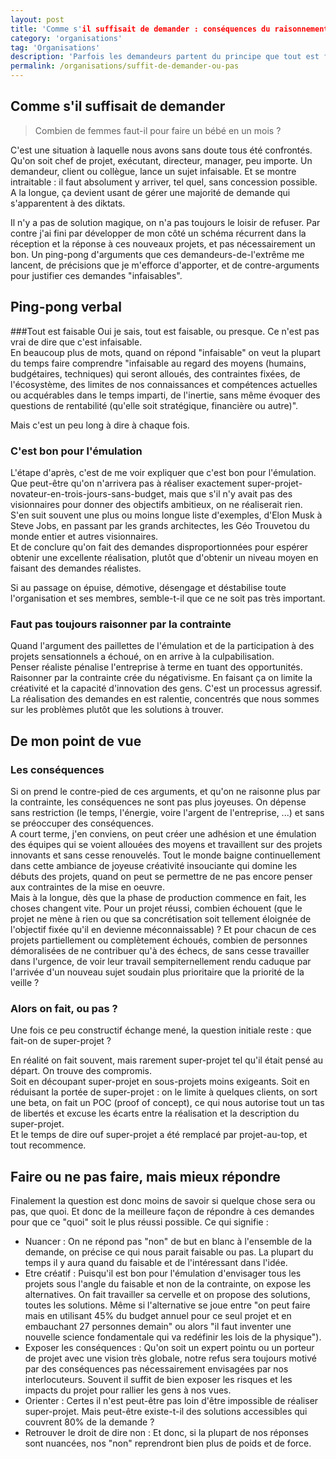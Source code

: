 ```yaml
---
layout: post
title: 'Comme s'il suffisait de demander : conséquences du raisonnement par la contrainte'
category: 'organisations'
tag: 'Organisations'
description: 'Parfois les demandeurs partent du principe que tout est faisable, sans tenir compte des avis des experts. Comment alors réagir à ces demandes infaisables ?'
permalink: /organisations/suffit-de-demander-ou-pas
---
```


## Comme s'il suffisait de demander
> Combien de femmes faut-il pour faire un bébé en un mois ?

C'est une situation à laquelle nous avons sans doute tous été confrontés. Qu'on soit chef de projet, exécutant, directeur, manager, peu importe. Un demandeur, client ou collègue, lance un sujet infaisable. Et se montre intraitable : il faut absolument y arriver, tel quel, sans concession possible.   
A la longue, ça devient usant de gérer une majorité de demande qui s'apparentent à des diktats.   

Il n'y a pas de solution magique, on n'a pas toujours le loisir de refuser. Par contre j'ai fini par développer de mon côté un schéma récurrent dans la réception et la réponse à ces nouveaux projets, et pas nécessairement un bon. Un ping-pong d'arguments que ces demandeurs-de-l'extrême me lancent, de précisions que je m'efforce d'apporter, et de contre-arguments pour justifier ces demandes "infaisables".

## Ping-pong verbal
###Tout est faisable
Oui je sais, tout est faisable, ou presque. Ce n'est pas vrai de dire que c'est infaisable.    
En beaucoup plus de mots, quand on répond "infaisable" on veut la plupart du temps faire comprendre "infaisable au regard des moyens (humains, budgétaires, techniques) qui seront alloués, des contraintes fixées, de l'écosystème, des limites de nos connaissances et compétences actuelles ou acquérables dans le temps imparti, de l'inertie, sans même évoquer des questions de rentabilité (qu'elle soit stratégique, financière ou autre)".  

Mais c'est un peu long à dire à chaque fois.

### C'est bon pour l'émulation
L'étape d'après, c'est de me voir expliquer que c'est bon pour l'émulation. Que peut-être qu'on n'arrivera pas à réaliser exactement super-projet-novateur-en-trois-jours-sans-budget, mais que s'il n'y avait pas des visionnaires pour donner des objectifs ambitieux, on ne réaliserait rien.   
S'en suit souvent une plus ou moins longue liste d'exemples, d'Elon Musk à Steve Jobs, en passant par les grands architectes, les Géo Trouvetou du monde entier et autres visionnaires.   
Et de conclure qu'on fait des demandes disproportionnées pour espérer obtenir une excellente réalisation, plutôt que d'obtenir un niveau moyen en faisant des demandes réalistes.   

Si au passage on épuise, démotive, désengage et déstabilise toute l'organisation et ses membres, semble-t-il que ce ne soit pas très important. 

### Faut pas toujours raisonner par la contrainte
Quand l'argument des paillettes de l'émulation et de la participation à des projets sensationnels a échoué, on en arrive à la culpabilisation.   
Penser réaliste pénalise l'entreprise à terme en tuant des opportunités. Raisonner par la contrainte crée du négativisme. En faisant ça on limite la créativité et la capacité d'innovation des gens. C'est un processus agressif. La réalisation des demandes en est ralentie, concentrés que nous sommes sur les problèmes plutôt que les solutions à trouver.

## De mon point de vue
### Les conséquences
Si on prend le contre-pied de ces arguments, et qu'on ne raisonne plus par la contrainte, les conséquences ne sont pas plus joyeuses. On dépense sans restriction (le temps, l'énergie, voire l'argent de l'entreprise, ...) et sans se préoccuper des conséquences.   
A court terme, j'en conviens, on peut créer une adhésion et une émulation des équipes qui se voient allouées des moyens et travaillent sur des projets innovants et sans cesse renouvelés. Tout le monde baigne continuellement dans cette ambiance de joyeuse créativité insouciante qui domine les débuts des projets, quand on peut se permettre de ne pas encore penser aux contraintes de la mise en oeuvre.   
Mais à la longue, dès que la phase de production commence en fait, les choses changent vite. Pour un projet réussi, combien échouent (que le projet ne mène à rien ou que sa concrétisation soit tellement éloignée de l'objectif fixée qu'il en devienne méconnaissable) ? Et pour chacun de ces projets partiellement ou complètement échoués, combien de personnes démoralisées de ne contribuer qu'à des échecs, de sans cesse travailler dans l'urgence, de voir leur travail sempiternellement rendu caduque par l'arrivée d'un nouveau sujet soudain plus prioritaire que la priorité de la veille ? 

### Alors on fait, ou pas ?
Une fois ce peu constructif échange mené, la question initiale reste : que fait-on de super-projet ? 

En réalité on fait souvent, mais rarement super-projet tel qu'il était pensé au départ. On trouve des compromis.    
Soit en découpant super-projet en sous-projets moins exigeants. Soit en réduisant la portée de super-projet : on le limite à quelques clients, on sort une beta, on fait un POC (proof of concept), ce qui nous autorise tout un tas de libertés et excuse les écarts entre la réalisation et la description du super-projet.   
Et le temps de dire ouf super-projet a été remplacé par projet-au-top, et tout recommence.

## Faire ou ne pas faire, mais mieux répondre
Finalement la question est donc moins de savoir si quelque chose sera ou pas, que quoi. Et donc de la meilleure façon de répondre à ces demandes pour que ce "quoi" soit le plus réussi possible. Ce qui signifie : 
* Nuancer : On ne répond pas "non" de but en blanc à l'ensemble de la demande, on précise ce qui nous parait faisable ou pas. La plupart du temps il y aura quand du faisable et de l'intéressant dans l'idée.
* Etre créatif : Puisqu'il est bon pour l'émulation d'envisager tous les projets sous l'angle du faisable et non de la contrainte, on expose les alternatives. On fait travailler sa cervelle et on propose des solutions, toutes les solutions. Même si l'alternative se joue entre "on peut faire mais en utilisant 45% du budget annuel pour ce seul projet et en embauchant 27 personnes demain" ou  alors "il faut inventer une nouvelle science fondamentale qui va redéfinir les lois de la physique").
* Exposer les conséquences : Qu'on soit un expert pointu ou un porteur de projet avec une vision très globale, notre refus sera toujours motivé par des conséquences pas nécessairement envisagées par nos interlocuteurs. Souvent il suffit de bien exposer les risques et les impacts du projet pour rallier les gens à nos vues.
* Orienter : Certes il n'est peut-être pas loin d'être impossible de réaliser super-projet. Mais peut-être existe-t-il des solutions accessibles qui couvrent 80% de la demande ? 
* Retrouver le droit de dire non : Et donc, si la plupart de nos réponses sont nuancées, nos "non" reprendront bien plus de poids et de force. 
